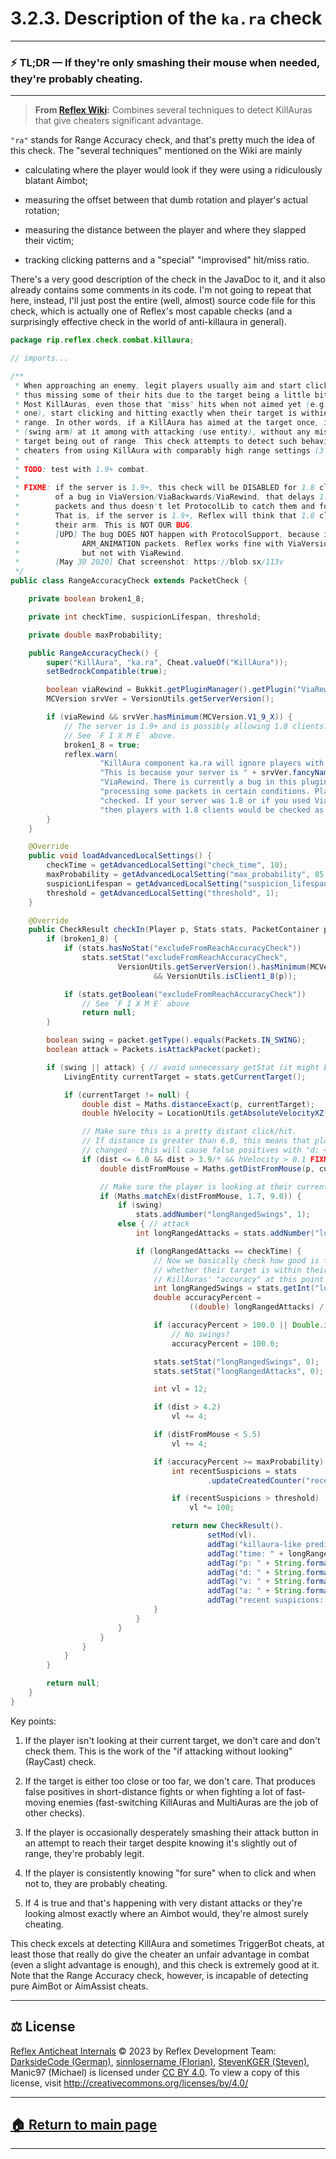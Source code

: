 # 3.2.3. Description of the `ka.ra` check

---
### ⚡️ TL;DR — If they're only smashing their mouse when needed, they're probably cheating.
---




> **From [Reflex Wiki][reflex-wiki]:** Combines several techniques to detect KillAuras that give cheaters significant advantage.






`"ra"` stands for Range Accuracy check, and that's pretty much the idea of this check. The "several techniques" mentioned on the Wiki are mainly

* calculating where the player would look if they were using a ridiculously blatant Aimbot;

* measuring the offset between that dumb rotation and player's actual rotation;

* measuring the distance between the player and where they slapped their victim;

* tracking clicking patterns and a "special" "improvised" hit/miss ratio.


There's a very good description of the check in the JavaDoc to it, and it also already contains some comments in its code. I'm not going to repeat that here, instead, I'll just post the entire (well, almost) source code file for this check, which is actually one of Reflex's most capable checks (and a surprisingly effective check in the world of anti-killaura in general).

```java
package rip.reflex.check.combat.killaura;

// imports...

/**
 * When approaching an enemy, legit players usually aim and start clicking in advance,
 * thus missing some of their hits due to the target being a little bit out of range.
 * Most KillAuras, even those that "miss" hits when not aimed yet (e.g. LiquidBounce's
 * one), start clicking and hitting exactly when their target is within the configured
 * range. In other words, if a KillAura has aimed at the target once, it will only click
 * (swing arm) at it among with attacking (use entity), without any misses caused by the
 * target being out of range. This check attempts to detect such behavior, thus preventing
 * cheaters from using KillAura with comparably high range settings (3.0 blocks and more).
 *
 * TODO: test with 1.9+ combat.
 *
 * FIXME: if the server is 1.9+, this check will be DISABLED for 1.8 clients because
 *        of a bug in ViaVersion/ViaBackwards/ViaRewind, that delays 1.8's ARM_ANIMATION
 *        packets and thus doesn't let ProtocolLib to catch them and forward them to us.
 *        That is, if the server is 1.9+, Reflex will think that 1.8 clients never swing
 *        their arm. This is NOT OUR BUG.
 *        [UPD] The bug DOES NOT happen with ProtocolSupport, because it DOES NOT delay
 *              ARM_ANIMATION packets. Reflex works fine with ViaVersion + ProtocolSupport,
 *              but not with ViaRewind.
 *        [May 30 2020] Chat screenshot: https://blob.sx/113v
 */
public class RangeAccuracyCheck extends PacketCheck {

    private boolean broken1_8;

    private int checkTime, suspicionLifespan, threshold;

    private double maxProbability;

    public RangeAccuracyCheck() {
        super("KillAura", "ka.ra", Cheat.valueOf("KillAura"));
        setBedrockCompatible(true);

        boolean viaRewind = Bukkit.getPluginManager().getPlugin("ViaRewind") != null;
        MCVersion srvVer = VersionUtils.getServerVersion();

        if (viaRewind && srvVer.hasMinimum(MCVersion.V1_9_X)) {
            // The server is 1.9+ and is possibly allowing 1.8 clients.
            // See `F I X M E` above.
            broken1_8 = true;
            reflex.warn(
                    "KillAura component ka.ra will ignore players with 1.8 clients! " +
                    "This is because your server is " + srvVer.fancyName() + ", and you are using " +
                    "ViaRewind. There is currently a bug in this plugin that prevents Reflex from " +
                    "processing some packets in certain conditions. Players on 1.9+ will still be " +
                    "checked. If your server was 1.8 or if you used ViaVersion + ProtocolSupport, " +
                    "then players with 1.8 clients would be checked as well.");
        }
    }

    @Override
    public void loadAdvancedLocalSettings() {
        checkTime = getAdvancedLocalSetting("check_time", 10);
        maxProbability = getAdvancedLocalSetting("max_probability", 85.0);
        suspicionLifespan = getAdvancedLocalSetting("suspicion_lifespan", 90000);
        threshold = getAdvancedLocalSetting("threshold", 1);
    }

    @Override
    public CheckResult checkIn(Player p, Stats stats, PacketContainer packet, SharedPacketData data) {
        if (broken1_8) {
            if (stats.hasNoStat("excludeFromReachAccuracyCheck"))
                stats.setStat("excludeFromReachAccuracyCheck",
                        VersionUtils.getServerVersion().hasMinimum(MCVersion.V1_9_X)
                                && VersionUtils.isClient1_8(p));

            if (stats.getBoolean("excludeFromReachAccuracyCheck"))
                // See `F I X M E` above
                return null;
        }

        boolean swing = packet.getType().equals(Packets.IN_SWING);
        boolean attack = Packets.isAttackPacket(packet);

        if (swing || attack) { // avoid unnecessary getStat (it might be slow)
            LivingEntity currentTarget = stats.getCurrentTarget();

            if (currentTarget != null) {
                double dist = Maths.distanceExact(p, currentTarget);
                double hVelocity = LocationUtils.getAbsoluteVelocityXZ(currentTarget.getVelocity());

                // Make sure this is a pretty distant click/hit.
                // If distance is greater than 6.0, this means that player's target has
                // changed - this will cause false positives with "d: <some huge number>".
                if (dist <= 6.0 && dist > 3.9/* && hVelocity > 0.1 FIXME: doesn't work on players */) {
                    double distFromMouse = Maths.getDistFromMouse(p, currentTarget);

                    // Make sure the player is looking at their current target.
                    if (Maths.matchEx(distFromMouse, 1.7, 9.0)) {
                        if (swing)
                            stats.addNumber("longRangedSwings", 1);
                        else { // attack
                            int longRangedAttacks = stats.addNumber("longRangedAttacks", 1);

                            if (longRangedAttacks == checkTime) {
                                // Now we basically check how good is this player at guessing
                                // whether their target is within their hit range or not.
                                // KillAuras' "accuracy" at this point it usually very high.
                                int longRangedSwings = stats.getInt("longRangedSwings");
                                double accuracyPercent =
                                        ((double) longRangedAttacks) / ((double) longRangedSwings) * 100.0;

                                if (accuracyPercent > 100.0 || Double.isInfinite(accuracyPercent))
                                    // No swings?
                                    accuracyPercent = 100.0;

                                stats.setStat("longRangedSwings", 0);
                                stats.setStat("longRangedAttacks", 0);

                                int vl = 12;

                                if (dist > 4.2)
                                    vl += 4;

                                if (distFromMouse < 5.5)
                                    vl += 4;

                                if (accuracyPercent >= maxProbability) {
                                    int recentSuspicions = stats
                                            .updateCreatedCounter("recentKaRaSuspicions", suspicionLifespan);

                                    if (recentSuspicions > threshold)
                                        vl *= 100;

                                    return new CheckResult().
                                            setMod(vl).
                                            addTag("killaura-like prediction").
                                            addTag("time: " + longRangedSwings).
                                            addTag("p: " + String.format("%.3f%%", accuracyPercent)).
                                            addTag("d: " + String.format("%.3f", dist)).
                                            addTag("v: " + String.format("%.3f", hVelocity)).
                                            addTag("a: " + String.format("%.3f", distFromMouse)).
                                            addTag("recent suspicions: " + recentSuspicions);
                                }
                            }
                        }
                    }
                }
            }
        }

        return null;
    }
}

```

Key points:

1. If the player isn't looking at their current target, we don't care and don't check them. This is the work of the "if attacking without looking" (RayCast) check.

2. If the target is either too close or too far, we don't care. That produces false positives in short-distance fights or when fighting a lot of fast-moving enemies (fast-switching KillAuras and MultiAuras are the job of other checks).

3. If the player is occasionally desperately smashing their attack button in an attempt to reach their target despite knowing it's slightly out of range, they're probably legit.

4. If the player is consistently knowing "for sure" when to click and when not to, they are probably cheating.

5. If 4 is true and that's happening with very distant attacks or they're looking almost exactly where an Aimbot would, they're almost surely cheating.

This check excels at detecting KillAura and sometimes TriggerBot cheats, at least those that really do give the cheater an unfair advantage in combat (even a slight advantage is enough), and this check is extremely good at it. Note that the Range Accuracy check, however, is incapable of detecting pure AimBot or AimAssist cheats.









---

## ⚖️ License

[Reflex Anticheat Internals][reflex-anticheat-internals] © 2023 by Reflex Development Team: [DarksideCode (German)][dev-german], [sinnlosername (Florian)][dev-florian], [StevenKGER (Steven)][dev-steven], Manic97 (Michael) is licensed under [CC BY 4.0][license]. To view a copy of this license, visit http://creativecommons.org/licenses/by/4.0/

[license]: http://creativecommons.org/licenses/by/4.0

[reflex-anticheat-internals]: https://github.com/MeGysssTaa/reflex-anticheat-internals

[dev-german]: https://github.com/MeGysssTaa

[dev-florian]: https://github.com/sinnlosername

[dev-steven]: https://github.com/StevenKGER

---

## [🏠 Return to main page][reflex-anticheat-internals]

---








[reflex-wiki]: https://github.com/MeGysssTaa/ReflexIssueTracker/wiki

